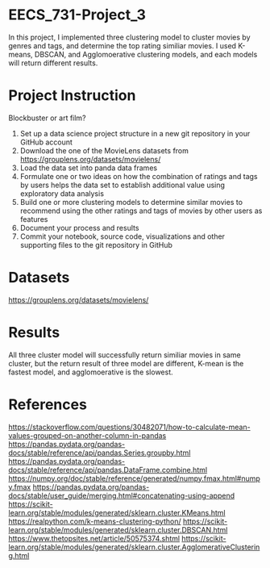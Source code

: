 # EECS_731-Project_3
In this project, I implemented three clustering model to cluster movies by genres and tags, and determine the top rating similiar movies. I used K-means, DBSCAN, and Agglomoerative clustering models, and each models will return different results. 

# Project Instruction
Blockbuster or art film?
1. Set up a data science project structure in a new git repository in your GitHub account
2. Download the one of the MovieLens datasets from https://grouplens.org/datasets/movielens/
3. Load the data set into panda data frames
4. Formulate one or two ideas on how the combination of ratings and tags by users helps the data set to establish additional value using exploratory data analysis
5. Build one or more clustering models to determine similar movies to recommend using the other ratings and tags of movies by other users as features
6. Document your process and results
7. Commit your notebook, source code, visualizations and other supporting files to the git repository in GitHub

# Datasets
https://grouplens.org/datasets/movielens/ 

# Results
All three cluster model will successfully return similiar movies in same cluster, but the return result of three model are different, K-mean is the fastest model, and agglomoerative is the slowest. 

# References
https://stackoverflow.com/questions/30482071/how-to-calculate-mean-values-grouped-on-another-column-in-pandas 
https://pandas.pydata.org/pandas-docs/stable/reference/api/pandas.Series.groupby.html 
https://pandas.pydata.org/pandas-docs/stable/reference/api/pandas.DataFrame.combine.html 
https://numpy.org/doc/stable/reference/generated/numpy.fmax.html#numpy.fmax 
https://pandas.pydata.org/pandas-docs/stable/user_guide/merging.html#concatenating-using-append 
https://scikit-learn.org/stable/modules/generated/sklearn.cluster.KMeans.html 
https://realpython.com/k-means-clustering-python/ 
https://scikit-learn.org/stable/modules/generated/sklearn.cluster.DBSCAN.html 
https://www.thetopsites.net/article/50575374.shtml 
https://scikit-learn.org/stable/modules/generated/sklearn.cluster.AgglomerativeClustering.html 
